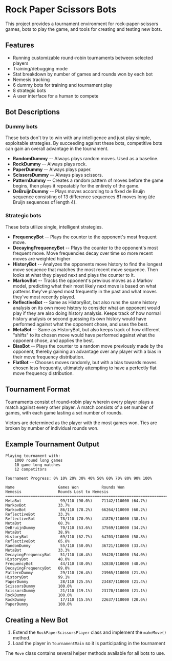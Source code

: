 # Rock Paper Scissors Bots #

This project provides a tournament environment for
rock-paper-scissors games, bots to play the game,
and tools for creating and testing new bots.


## Features ##

* Running customizable round-robin tournaments between selected players
* Training/debugging mode
* Stat breakdown by number of games and rounds won by each bot
* Nemesis tracking
* 6 dummy bots for training and tournament play
* 8 strategic bots
* A user interface for a human to compete


## Bot Descriptions ##

### Dummy bots ###
These bots don't try to win with any intelligence
and just play simple, exploitable strategies.
By succeeding against these bots, competitive bots
can gain an overall advantage in the tournament.
* **RandomDummy** -- Always plays random moves. Used as a baseline.
* **RockDummy** -- Always plays rock.
* **PaperDummy** -- Always plays paper.
* **ScissorsDummy** -- Always plays scissors.
* **PatternDummy** -- Creates a random pattern of moves before the game begins, then plays it repeatably for the entirety of the game.
* **DeBruijnDummy** -- Plays moves according to a fixed de Bruijn sequence consisting of 13 difference sequences 81 moves long (de Bruijn sequences of length 4).

### Strategic bots ###
These bots utilize single, intelligent strategies.
* **FrequencyBot** -- Plays the counter to the opponent's most frequent move.
* **DecayingFrequencyBot** -- Plays the counter to the opponent's most frequent move. Move frequencies decay over time so more recent moves are weighted higher
* **HistoryBot** -- Analyzes the opponents move history to find the longest move sequence that matches the most recent move sequence. Then looks at what they played next and plays the counter to it.
* **MarkovBot** -- Tracks the opponent's previous moves as a Markov model, predicting what their most likely next move is based on what patterns they've played most frequently in the past and what moves they've most recently played.
* **ReflectiveBot** -- Same as HistoryBot, but also runs the same history analysis on its own move history to consider what an opponent would play if they are also doing history analysis. Keeps track of how normal history analysis or second guessing its own history would have performed against what the opponent chose, and uses the best.
* **MetaBot** -- Same as HistoryBot, but also keeps track of how different "shifts" to its chosen move would have performed against what the opponent chose, and applies the best.
* **BiasBot** -- Plays the counter to a random move previously made by the opponent, thereby gaining an advantage over any player with a bias in their move frequency distribution.
* **FlatBot** -- Chooses moves randomly, but with a bias towards moves chosen less frequently, ultimately attempting to have a perfectly flat move frequency distribution.

## Tournament Format ##

Tournaments consist of round-robin play wherein
every player plays a match against every other
player. A match consists of a set number of
games, with each game lasting a set number of
rounds.


Victors are determined as the player with the
most games won. Ties are broken by number of
individual rounds won.

## Example Tournament Output ##
```
Playing tournament with:
	1000 round long games
	10 game long matches
	12 competitors

Tournament Progress: 0% 10% 20% 30% 40% 50% 60% 70% 80% 90% 100%

Name                   Games Won          Rounds Won               Nemesis                Rounds Lost to Nemesis
================================================================================================================
MetaBot                 99/110 (90.0%)    71142/110000 (64.7%)   MarkovBot              33.7%
MarkovBot               86/110 (78.2%)    66264/110000 (60.2%)   ReflectiveBot          33.3%
ReflectiveBot           78/110 (70.9%)    41876/110000 (38.1%)   MetaBot                68.3%
DeBruijnDummy           70/110 (63.6%)    37569/110000 (34.2%)   MetaBot                38.9%
HistoryBot              69/110 (62.7%)    64703/110000 (58.8%)   ReflectiveBot          65.8%
RandomDummy             55/110 (50.0%)    36721/110000 (33.4%)   MetaBot                33.3%
DecayingFrequencyBot    51/110 (46.4%)    59420/110000 (54.0%)   HistoryBot             48.0%
FrequencyBot            44/110 (40.0%)    52830/110000 (48.0%)   DecayingFrequencyBot   69.0%
PatternDummy            29/110 (26.4%)    23965/110000 (21.8%)   HistoryBot             99.1%
PaperDummy              28/110 (25.5%)    23487/110000 (21.4%)   ScissorsDummy          100.0%
ScissorsDummy           21/110 (19.1%)    23170/110000 (21.1%)   RockDummy              100.0%
RockDummy               17/110 (15.5%)    22637/110000 (20.6%)   PaperDummy             100.0%
```


## Creating a New Bot ##
1. Extend the `RockPaperScissorsPlayer` class and implement the `makeMove()` method.
2. Load the player in `TournamentMain` so it is
participating in the tournament

The `Move` class contains several helper methods
available for all bots to use.